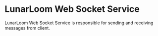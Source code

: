 # LunarLoom Web Socket Service

LunarLoom Web Socket Service is responsible for sending and receiving messages from client.
